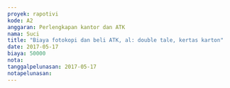 ```yaml
---
proyek: rapotivi
kode: A2
anggaran: Perlengkapan kantor dan ATK
nama: Suci
title: "Biaya fotokopi dan beli ATK, al: double tale, kertas karton"
date: 2017-05-17
biaya: 50000
nota:
tanggalpelunasan: 2017-05-17
notapelunasan:
---
```

